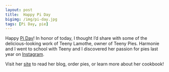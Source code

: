```yaml
---
layout: post
title:  Happy Pi Day
bigimg: /img/pi-day.jpg
tags: [Pi Day, pie]
---
```

Happy [Pi Day](http://www.piday.org)! In honor of today, I thought I’d share with some of the delicious-looking work of Teeny Lamothe, owner of Teeny Pies. Harmonie and I went to school with Teeny and I discovered her passion for pies last year on [Instagram](https://www.instagram.com/teenypies/). 

<script>
   function httpGet(theUrl)
   {
       if (window.XMLHttpRequest)
           {// code for IE7+, Firefox, Chrome, Opera, Safari
               xmlhttp=new XMLHttpRequest();
           }
       else
           {// code for IE6, IE5
               xmlhttp=new ActiveXObject("Microsoft.XMLHTTP");
           }
       xmlhttp.onreadystatechange=function()
       {
           if (xmlhttp.readyState==4 && xmlhttp.status==200)
               {
                   createDiv(xmlhttp.responseText);
               }
       }
       xmlhttp.open("GET", theUrl, false);
       xmlhttp.send();    
   }

   function createDiv(responsetext)
   {
       var _body = document.getElementsByTagName('body')[0];
       var _div = document.createElement('div');
       _div.innerHTML = JSON.parse(responsetext)["html"];
       _body.appendChild(_div);
   }

   httpGet("https://api.instagram.com/oembed?url=http://instagr.am/p/{{ include.id }}/");
  </script>

Visit her [site](https://www.teenypies.com) to read her blog, order pies, or learn more about her cookbook!